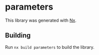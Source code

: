 # parameters

This library was generated with [Nx](https://nx.dev).

## Building

Run `nx build parameters` to build the library.
